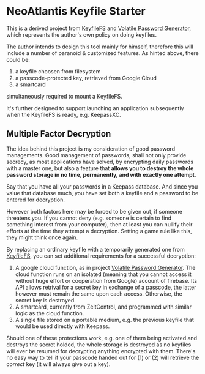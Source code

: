 NeoAtlantis Keyfile Starter
===========================

This is a derived project from [KeyfileFS][KF] and [Volatile Password
Generator][VPG], which represents the author's own policy on doing keyfiles.

The author intends to design this tool mainly for himself, therefore this will
include a number of paranoid & customized features. As hinted above, there
could be:

1. a keyfile choosen from filesystem
2. a passcode-protected key, retrieved from Google Cloud
3. a smartcard

simultaneously required to mount a KeyfileFS.

It's further designed to support launching an application subsequently when
the KeyfileFS is ready, e.g. KeepassXC.

## Multiple Factor Decryption

The idea behind this project is my consideration of good password managements.
Good management of passwords, shall not only provide secrecy, as most
applications have solved, by encrypting daily passwords with a master one, but
also a feature that **allows you to destroy the whole password storage in no
time, permanently, and with exactly one attempt**.

Say that you have all your passwords in a Keepass database. And since you value
that database much, you have set both a keyfile and a password to be entered
for decryption.

However both factors here may be forced to be given out, if someone threatens
you. If you cannot deny (e.g. someone is certain to find something interest
from your computer), then at least you can nullify their efforts at the time
they attempt a decryption. Setting a game rule like this, they might think once
again.

By replacing an ordinary keyfile with a temporarily generated one from
[KeyfileFS][KF], you can set additional requirements for a successful
decryption:

1. A google cloud function, as in project [Volatile Password Generator][VPG].
   The cloud function runs on an isolated (meaning that you cannot access it
   without huge effort or cooperation from Google) account of firebase. Its
   API allows retrival for a secret key in exchange of a passcode, the latter
   however must remain the same upon each access. Otherwise, the secret key
   is destroyed.
2. A smartcard, currently from ZeitControl, and programmed with similar logic
   as the cloud function. 
3. A single file stored on a portable medium, e.g. the previous keyfile that
   would be used directly with Keepass.

Should one of these protections work, e.g. one of them being activated and
destroys the secret holded, the whole storage is destroyed as no keyfiles will
ever be resumed for decrypting anything encrypted with them. There's no easy
way to tell if your passcode handed out for (1) or (2) will retrieve the
_correct_ key (it will always give out a key).





[KF]: https://github.com/neoatlantis/keyfilefs
[VPG]: https://github.com/neoatlantis/volatile-password-generator

